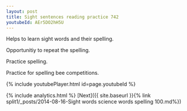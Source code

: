```yaml
---
layout: post
title: Sight sentences reading practice 742
youtubeId: AEr5DO2hH5U
---
```

 
 
Helps to learn sight words and their spelling.

Opportunitiy to repeat the spelling. 

Practice spelling. 
 
Practice for spelling bee competitions. 
 
{% include youtubePlayer.html id=page.youtubeId %}
 
 
{% include analytics.html %} 
[Next]({{ site.baseurl }}{% link  split1/_posts/2014-08-16-Sight words science words spelling 100.md%})
 
